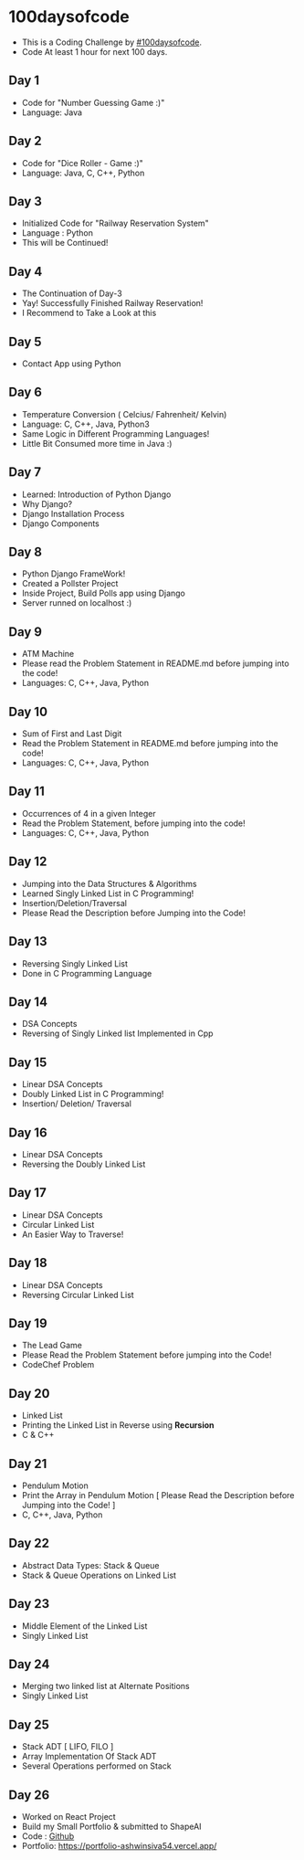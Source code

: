 # 100daysofcode
- This is a Coding Challenge by [#100daysofcode](https://www.100daysofcode.com/).
- Code At least 1 hour for next 100 days.

## Day 1
- Code for "Number Guessing Game :)"
- Language: Java

## Day 2
- Code for "Dice Roller - Game :)" 
- Language: Java, C, C++, Python

## Day 3
- Initialized Code for "Railway Reservation System"
- Language : Python
- This will be Continued!

## Day 4
- The Continuation of Day-3
- Yay! Successfully Finished Railway Reservation!
- I Recommend to Take a Look at this

## Day 5
- Contact App using Python

## Day 6
- Temperature Conversion ( Celcius/ Fahrenheit/ Kelvin)
- Language: C, C++, Java, Python3
- Same Logic in Different Programming Languages!
- Little Bit Consumed more time in Java :)

## Day 7
- Learned: Introduction of Python Django
- Why Django?
- Django Installation Process
- Django Components

## Day 8
- Python Django FrameWork!
- Created a Pollster Project
- Inside Project, Build Polls app using Django
- Server runned on localhost :)

## Day 9
- ATM Machine
- Please read the Problem Statement in README.md before jumping into the code!
- Languages: C, C++, Java, Python

## Day 10
- Sum of First and Last Digit
- Read the Problem Statement in README.md before jumping into the code!
- Languages: C, C++, Java, Python

## Day 11
- Occurrences of 4 in a given Integer
- Read the Problem Statement, before jumping into the code!
- Languages: C, C++, Java, Python

## Day 12
- Jumping into the Data Structures & Algorithms
- Learned Singly Linked List in C Programming!
- Insertion/Deletion/Traversal
- Please Read the Description before Jumping into the Code!

## Day 13
- Reversing Singly Linked List
- Done in C Programming Language

## Day 14
- DSA Concepts
- Reversing of Singly Linked list Implemented in Cpp

## Day 15
- Linear DSA Concepts
- Doubly Linked List in C Programming!
- Insertion/ Deletion/ Traversal

## Day 16
- Linear DSA Concepts
- Reversing the Doubly Linked List

## Day 17
- Linear DSA Concepts
- Circular Linked List
- An Easier Way to Traverse!

## Day 18
- Linear DSA Concepts
- Reversing Circular Linked List

## Day 19
- The Lead Game
- Please Read the Problem Statement before jumping into the Code!
- CodeChef Problem

## Day 20
- Linked List
- Printing the Linked List in Reverse using <strong>Recursion</strong>
- C & C++

## Day 21
- Pendulum Motion
- Print the Array in Pendulum Motion [ Please Read the Description before Jumping into the Code! ]
- C, C++, Java, Python

## Day 22
- Abstract Data Types: Stack & Queue
- Stack & Queue Operations on Linked List

## Day 23
- Middle Element of the Linked List
- Singly Linked List

## Day 24
- Merging two linked list at Alternate Positions
- Singly Linked List

## Day 25
- Stack ADT [ LIFO, FILO ]
- Array Implementation Of Stack ADT
- Several Operations performed on Stack 

## Day 26
- Worked on React Project
- Build my Small Portfolio & submitted to ShapeAI
- Code : [Github](https://github.com/Ashwin-P-S/react-project-app)
- Portfolio: https://portfolio-ashwinsiva54.vercel.app/